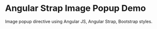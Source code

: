 Angular Strap Image Popup Demo
==============================

Image popup directive using Angular JS, Angular Strap, Bootstrap styles.